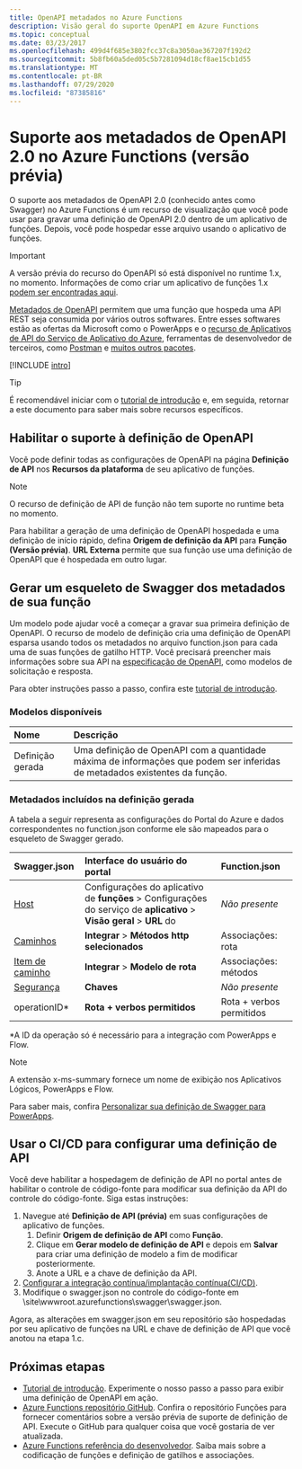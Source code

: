 ```yaml
---
title: OpenAPI metadados no Azure Functions
description: Visão geral do suporte OpenAPI em Azure Functions
ms.topic: conceptual
ms.date: 03/23/2017
ms.openlocfilehash: 499d4f685e3802fcc37c8a3050ae367207f192d2
ms.sourcegitcommit: 5b8fb60a5ded05c5b7281094d18cf8ae15cb1d55
ms.translationtype: MT
ms.contentlocale: pt-BR
ms.lasthandoff: 07/29/2020
ms.locfileid: "87385816"
---
```

# <a name="openapi-20-metadata-support-in-azure-functions-preview"></a>Suporte aos metadados de OpenAPI 2.0 no Azure Functions (versão prévia)
O suporte aos metadados de OpenAPI 2.0 (conhecido antes como Swagger) no Azure Functions é um recurso de visualização que você pode usar para gravar uma definição de OpenAPI 2.0 dentro de um aplicativo de funções. Depois, você pode hospedar esse arquivo usando o aplicativo de funções.

> [!IMPORTANT]
> A versão prévia do recurso do OpenAPI só está disponível no runtime 1.x, no momento. Informações de como criar um aplicativo de funções 1.x [podem ser encontradas aqui](./functions-versions.md#creating-1x-apps).

[Metadados de OpenAPI](https://swagger.io/) permitem que uma função que hospeda uma API REST seja consumida por vários outros softwares. Entre esses softwares estão as ofertas da Microsoft como o PowerApps e o [recurso de Aplicativos de API do Serviço de Aplicativo do Azure](../app-service/overview.md), ferramentas de desenvolvedor de terceiros, como [Postman](https://www.getpostman.com/docs/importing_swagger) e [muitos outros pacotes](https://swagger.io/tools/).

[!INCLUDE [intro](../../includes/functions-bindings-intro.md)]

>[!TIP]
>É recomendável iniciar com o [tutorial de introdução](./functions-openapi-definition.md) e, em seguida, retornar a este documento para saber mais sobre recursos específicos.

## <a name="enable-openapi-definition-support"></a><a name="enable"></a>Habilitar o suporte à definição de OpenAPI
Você pode definir todas as configurações de OpenAPI na página **Definição de API** nos **Recursos da plataforma** de seu aplicativo de funções.

> [!NOTE]
> O recurso de definição de API de função não tem suporte no runtime beta no momento.

Para habilitar a geração de uma definição de OpenAPI hospedada e uma definição de início rápido, defina **Origem de definição da API** para **Função (Versão prévia)**. **URL Externa** permite que sua função use uma definição de OpenAPI que é hospedada em outro lugar.

## <a name="generate-a-swagger-skeleton-from-your-functions-metadata"></a><a name="generate-definition"></a>Gerar um esqueleto de Swagger dos metadados de sua função
Um modelo pode ajudar você a começar a gravar sua primeira definição de OpenAPI. O recurso de modelo de definição cria uma definição de OpenAPI esparsa usando todos os metadados no arquivo function.json para cada uma de suas funções de gatilho HTTP. Você precisará preencher mais informações sobre sua API na [especificação de OpenAPI](https://swagger.io/specification/), como modelos de solicitação e resposta.

Para obter instruções passo a passo, confira este [tutorial de introdução](./functions-openapi-definition.md).

### <a name="available-templates"></a><a name="templates"></a>Modelos disponíveis

|Nome| Descrição |
|:-----|:-----|
|Definição gerada|Uma definição de OpenAPI com a quantidade máxima de informações que podem ser inferidas de metadados existentes da função.|

### <a name="included-metadata-in-the-generated-definition"></a><a name="quickstart-details"></a>Metadados incluídos na definição gerada

A tabela a seguir representa as configurações do Portal do Azure e dados correspondentes no function.json conforme ele são mapeados para o esqueleto de Swagger gerado.

|Swagger.json|Interface do usuário do portal|Function.json|
|:----|:-----|:-----|
|[Host](https://swagger.io/specification/#fixed-fields-15)|Configurações do aplicativo de **funções**  >  Configurações do serviço de **aplicativo**  >  **Visão geral**  >  **URL** do|*Não presente*
|[Caminhos](https://swagger.io/specification/#paths-object-29)|**Integrar**  >  **Métodos http selecionados**|Associações: rota
|[Item de caminho](https://swagger.io/specification/#path-item-object-32)|**Integrar**  >  **Modelo de rota**|Associações: métodos
|[Segurança](https://swagger.io/specification/#security-scheme-object-112)|**Chaves**|*Não presente*|
|operationID*|**Rota + verbos permitidos**|Rota + verbos permitidos|

\*A ID da operação só é necessário para a integração com PowerApps e Flow.
> [!NOTE]
> A extensão x-ms-summary fornece um nome de exibição nos Aplicativos Lógicos, PowerApps e Flow.
>
> Para saber mais, confira [Personalizar sua definição de Swagger para PowerApps](/connectors/custom-connectors/openapi-extensions).

## <a name="use-cicd-to-set-an-api-definition"></a><a name="CICD"></a>Usar o CI/CD para configurar uma definição de API

 Você deve habilitar a hospedagem de definição de API no portal antes de habilitar o controle de código-fonte para modificar sua definição da API do controle do código-fonte. Siga estas instruções:

1. Navegue até **Definição de API (prévia)** em suas configurações de aplicativo de funções.
   1. Definir **Origem de definição de API** como **Função**.
   1. Clique em **Gerar modelo de definição de API** e depois em **Salvar** para criar uma definição de modelo a fim de modificar posteriormente.
   1. Anote a URL e a chave de definição da API.
1. [Configurar a integração contínua/implantação contínua(CI/CD)](./functions-continuous-deployment.md#requirements-for-continuous-deployment).
2. Modifique o swagger.json no controle do código-fonte em \site\wwwroot\.azurefunctions\swagger\swagger.json.

Agora, as alterações em swagger.json em seu repositório são hospedadas por seu aplicativo de funções na URL e chave de definição de API que você anotou na etapa 1.c.

## <a name="next-steps"></a>Próximas etapas
* [Tutorial de introdução](./functions-openapi-definition.md). Experimente o nosso passo a passo para exibir uma definição de OpenAPI em ação.
* [Azure Functions repositório GitHub](https://github.com/Azure/Azure-Functions/). Confira o repositório Funções para fornecer comentários sobre a versão prévia de suporte de definição de API. Execute o GitHub para qualquer coisa que você gostaria de ver atualizada.
* [Azure Functions referência do desenvolvedor](functions-reference.md). Saiba mais sobre a codificação de funções e definição de gatilhos e associações.
